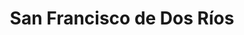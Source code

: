 ---
title: San Francisco de Dos Ríos
url: /san-francisco-de-dos-rios/
latitude: 9.912
longitude: -84.064
---